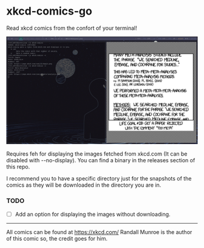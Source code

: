 # xkcd-comics-go
Read xkcd comics from the confort of your terminal!

![Previsualization](/images/preview.png)

Requires feh for displaying the images fetched from xkcd.com (It can be disabled with --no-display).
You can find a binary in the releases section of this repo.

I recommend you to have a specific directory just for the snapshots of the comics as they will be downloaded in the directory you are in.

### TODO 
- [ ] Add an option for displaying the images without downloading.

---
All comics can be found at https://xkcd.com/ Randall Munroe is the author of this comic so, the credit goes for him.

